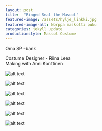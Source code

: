 ```yaml
---
layout: post
title:  "Ringed Seal the Mascot"
featured-image: /assets/hylje_linkki.jpg
featured-image-alt: Norppa maskotti puku
categories: jekyll update
productionstyle: Mascot Costume
---
```


Oma SP -bank

  Costume Designer - Riina Leea  
  Making with Anni Konttinen  

![alt text](/assets/projects/norppa1.jpg)

![alt text](/assets/projects/norppa2.jpg)

![alt text](/assets/projects/norppa3.jpg)

![alt text](/assets/projects/norppa4.jpg)

![alt text](/assets/projects/norppa5.jpg)

![alt text](/assets/projects/norppa6.jpg)
